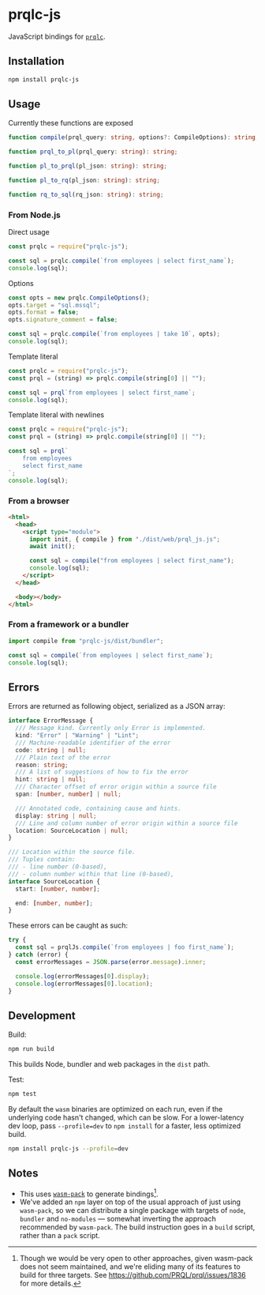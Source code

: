 # prqlc-js

JavaScript bindings for [`prqlc`](https://github.com/PRQL/prql/).

## Installation

```sh
npm install prqlc-js
```

## Usage

Currently these functions are exposed

```typescript
function compile(prql_query: string, options?: CompileOptions): string;

function prql_to_pl(prql_query: string): string;

function pl_to_prql(pl_json: string): string;

function pl_to_rq(pl_json: string): string;

function rq_to_sql(rq_json: string): string;
```

### From Node.js

Direct usage

```javascript
const prqlc = require("prqlc-js");

const sql = prqlc.compile(`from employees | select first_name`);
console.log(sql);
```

Options

```javascript
const opts = new prqlc.CompileOptions();
opts.target = "sql.mssql";
opts.format = false;
opts.signature_comment = false;

const sql = prqlc.compile(`from employees | take 10`, opts);
console.log(sql);
```

Template literal

```javascript
const prqlc = require("prqlc-js");
const prql = (string) => prqlc.compile(string[0] || "");

const sql = prql`from employees | select first_name`;
console.log(sql);
```

Template literal with newlines

```javascript
const prqlc = require("prqlc-js");
const prql = (string) => prqlc.compile(string[0] || "");

const sql = prql`
    from employees
    select first_name
`;
console.log(sql);
```

### From a browser

```html
<html>
  <head>
    <script type="module">
      import init, { compile } from "./dist/web/prql_js.js";
      await init();

      const sql = compile("from employees | select first_name");
      console.log(sql);
    </script>
  </head>

  <body></body>
</html>
```

### From a framework or a bundler

```typescript
import compile from "prqlc-js/dist/bundler";

const sql = compile(`from employees | select first_name`);
console.log(sql);
```

## Errors

Errors are returned as following object, serialized as a JSON array:

```typescript
interface ErrorMessage {
  /// Message kind. Currently only Error is implemented.
  kind: "Error" | "Warning" | "Lint";
  /// Machine-readable identifier of the error
  code: string | null;
  /// Plain text of the error
  reason: string;
  /// A list of suggestions of how to fix the error
  hint: string | null;
  /// Character offset of error origin within a source file
  span: [number, number] | null;

  /// Annotated code, containing cause and hints.
  display: string | null;
  /// Line and column number of error origin within a source file
  location: SourceLocation | null;
}

/// Location within the source file.
/// Tuples contain:
/// - line number (0-based),
/// - column number within that line (0-based),
interface SourceLocation {
  start: [number, number];

  end: [number, number];
}
```

These errors can be caught as such:

```javascript
try {
  const sql = prqlJs.compile(`from employees | foo first_name`);
} catch (error) {
  const errorMessages = JSON.parse(error.message).inner;

  console.log(errorMessages[0].display);
  console.log(errorMessages[0].location);
}
```

## Development

Build:

```sh
npm run build
```

This builds Node, bundler and web packages in the `dist` path.

Test:

```sh
npm test
```

By default the `wasm` binaries are optimized on each run, even if the underlying
code hasn't changed, which can be slow. For a lower-latency dev loop, pass
`--profile=dev` to `npm install` for a faster, less optimized build.

```sh
npm install prqlc-js --profile=dev
```

## Notes

- This uses [`wasm-pack`](https://rustwasm.github.io/docs/wasm-pack/) to
  generate bindings[^1].
- We've added an `npm` layer on top of the usual approach of just using
  `wasm-pack`, so we can distribute a single package with targets of `node`,
  `bundler` and `no-modules` — somewhat inverting the approach recommended by
  `wasm-pack`. The build instruction goes in a `build` script, rather than a
  `pack` script.

[^1]:
    Though we would be very open to other approaches, given wasm-pack does not
    seem maintained, and we're eliding many of its features to build for three
    targets. See <https://github.com/PRQL/prql/issues/1836> for more details.
